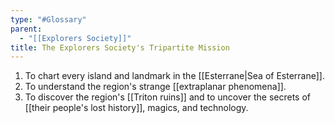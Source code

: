 ```yaml
---
type: "#Glossary"
parent:
  - "[[Explorers Society]]"
title: The Explorers Society's Tripartite Mission
---
```

1. To chart every island and landmark in the [[Esterrane|Sea of Esterrane]].
2. To understand the region's strange [[extraplanar phenomena]].
3. To discover the region's [[Triton ruins]] and to uncover the secrets of [[their people's lost history]], magics, and technology.
